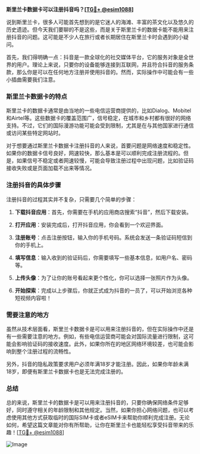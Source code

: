 **斯里兰卡数据卡可以注册抖音吗？[[TG💪+ @esim1088](https://t.me/s/esim1088)]**

说到斯里兰卡，很多人可能首先想到的是它迷人的海滩、丰富的茶文化以及悠久的历史遗迹。但今天我们要聊的不是这些，而是关于斯里兰卡的数据卡能不能用来注册抖音的问题。这可能是不少人在旅行或者长期居住在斯里兰卡时会遇到的小疑问。

首先，我们得明确一点：抖音是一款全球化的社交媒体平台，它的服务对象是全世界的用户。理论上来说，只要你的设备能够连接到互联网，并且符合抖音的服务条款，那么你是可以在任何地方注册并使用抖音的。然而，实际操作中可能会有一些小插曲需要我们注意。

### 斯里兰卡数据卡的特点

斯里兰卡的数据卡通常是由当地的一些电信运营商提供的，比如Dialog、Mobitel和Airtel等。这些数据卡的覆盖范围广，信号稳定，在城市和乡村都有很好的网络支持。不过，它们的国际漫游功能可能会受到限制，尤其是在与其他国家进行通信或访问某些特定网站时。

对于想要通过斯里兰卡数据卡注册抖音的人来说，首要问题是网络速度和稳定性。如果你的数据卡信号良好，网速较快，那么基本是可以顺利完成注册流程的。但是，如果信号不稳定或者网速较慢，可能会导致注册过程中出现问题，比如验证码接收失败或是页面加载不出来等情况。

### 注册抖音的具体步骤

注册抖音的过程其实并不复杂，只需要几个简单的步骤：

1. **下载抖音应用**：首先，你需要在手机的应用商店搜索“抖音”，然后下载安装。
   
2. **打开应用**：安装完成后，打开抖音应用，你会看到一个欢迎界面。

3. **注册账号**：点击注册按钮，输入你的手机号码。系统会发送一条验证码短信到你的手机上。

4. **填写信息**：输入收到的验证码后，你需要填写一些基本信息，如用户名、密码等。

5. **上传头像**：为了让你的账号看起来更个性化，你可以选择一张照片作为头像。

6. **开始探索**：完成以上步骤后，你就正式成为抖音的一员了，可以开始浏览各种短视频内容啦！

### 需要注意的地方

虽然从技术层面看，斯里兰卡数据卡是可以用来注册抖音的，但在实际操作中还是有一些需要注意的地方。例如，有些电信运营商可能会对国际流量进行限制，这可能会影响验证码的接收速度。此外，如果你所在的地区网络环境较差，也可能会影响到整个注册过程的流畅性。

另外，抖音的隐私政策要求用户必须年满18岁才能注册。因此，如果你年龄未满18岁，即便有斯里兰卡数据卡也是无法完成注册的。

### 总结

总的来说，斯里兰卡的数据卡是可以用来注册抖音的，只要你确保网络条件足够好，同时遵守相关的年龄限制和其他规定。当然，如果你担心网络问题，也可以考虑使用其他方式获取临时的国际SIM卡或者eSIM卡来帮助你顺利完成注册。无论如何，希望这篇文章能对你有所帮助，让你在斯里兰卡也能轻松享受抖音带来的乐趣！[[TG💪+ @esim1088](https://t.me/s/esim1088)] 

![Image](https://i.postimg.cc/4NQfJmqS/Snipaste-2025-05-13-00-14-12.png)